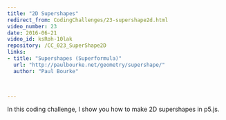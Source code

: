 ```yaml
---
title: "2D Supershapes"
redirect_from: CodingChallenges/23-supershape2d.html
video_number: 23
date: 2016-06-21
video_id: ksRoh-10lak
repository: /CC_023_SuperShape2D
links:
- title: "Supershapes (Superformula)"  
  url: "http://paulbourke.net/geometry/supershape/"
  author: "Paul Bourke"


  
---
```


In this coding challenge, I show you how to make 2D supershapes in p5.js.

